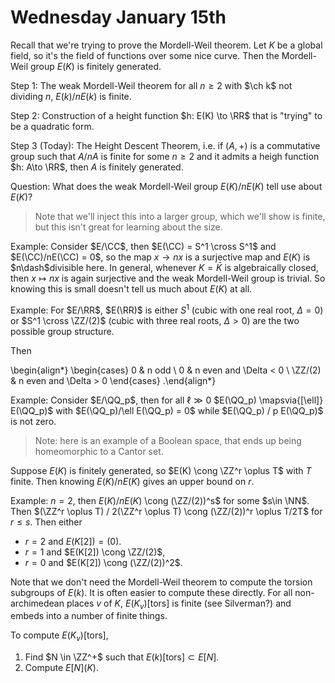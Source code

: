 # Wednesday January 15th

Recall that we're trying to prove the Mordell-Weil theorem.
Let $K$ be a global field, so it's the field of functions over some nice curve.
Then the Mordell-Weil group $E(K)$ is finitely generated.

Step 1: 
The weak Mordell-Weil theorem for all $n\geq 2$ with $\ch k$ not dividing $n$, $E(k) / n E(k)$ is finite.

Step 2:
Construction of a height function $h: E(K) \to \RR$ that is "trying" to be a quadratic form.

Step 3 (Today):
The Height Descent Theorem, i.e. if $(A, +)$ is a commutative group such that $A/nA$ is finite for some $n\geq 2$ and it admits a heigh function $h: A\to \RR$, then $A$ is finitely generated.

Question:
What does the weak Mordell-Weil group $E(K)/ nE(K)$ tell use about $E(K)$?

> Note that we'll inject this into a larger group, which we'll show is finite, but this isn't great for learning about the size.

Example:
Consider $E/\CC$, then $E(\CC) = S^1 \cross S^1$ and $E(\CC)/nE(\CC) = 0$, so the map $x\to nx$ is a surjective map and $E(K)$ is $n\dash$divisible here.
In general, whenever $K = \bar K$ is algebraically closed, then $x \mapsto nx$ is again surjective and the weak Mordell-Weil group is trivial.
So knowing this is small doesn't tell us much about $E(K)$ at all.

Example:
For $E/\RR$, $E(\RR)$ is either $S^1$ (cubic with one real root, $\Delta = 0$) or $S^1 \cross \ZZ/(2)$ (cubic with three real roots, $\Delta > 0$) are the two possible group structure.

Then

\begin{align*}
\begin{cases}
0 & n odd \\
0 & n even and \Delta < 0 \\
\ZZ/(2) & n even and \Delta > 0
\end{cases}
.\end{align*}

Example:
Consider $E/\QQ_p$, then for all $\ell \gg 0$ $E(\QQ_p) \mapsvia{[\ell]} E(\QQ_p)$ with $E(\QQ_p)/\ell E(\QQ_p) = 0$ while $E(\QQ_p) / p E(\QQ_p)$ is not zero.

> Note: here is an example of a Boolean space, that ends up being homeomorphic to a Cantor set.

Suppose $E(K)$ is finitely generated, so $E(K) \cong \ZZ^r \oplus T$ with $T$ finite.
Then knowing $E(K)/ n E(K)$ gives an upper bound on $r$.

Example:
$n=2$, then $E(K) / nE(K)$ \cong (\ZZ/(2))^s$ for some $s\in \NN$.
Then $(\ZZ^r \oplus T) / 2(\ZZ^r \oplus T) \cong (\ZZ/(2))^r \oplus T/2T$ for $r\leq s$.
Then either

- $r = 2$ and $E(K[2]) = (0)$.
- $r=1$ and $E(K[2]) \cong \ZZ/(2)$,
- $r = 0$ and $E(K[2]) \cong (\ZZ/(2))^2$.

Note that we don't need the Mordell-Weil theorem to compute the torsion subgroups of $E(k)$.
It is often easier to compute these directly.
For all non-archimedean places $v$ of $K$, $E(K_v)[\text{tors}]$ is finite (see Silverman?) and embeds into a number of finite things.

To compute $E(K_v)[\text{tors}]$,

1. Find $N \in \ZZ^+$ such that $E(k)[\text{tors}] \subset E[N]$.
2. Compute $E[N](K)$.

